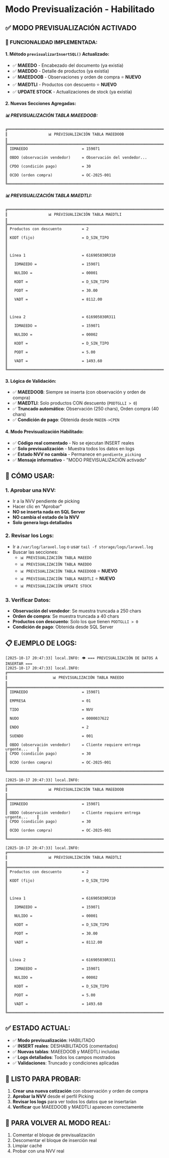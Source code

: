 # Modo Previsualización - Habilitado

## ✅ **MODO PREVISUALIZACIÓN ACTIVADO**

### **🎯 FUNCIONALIDAD IMPLEMENTADA:**

#### **1. Método `previsualizarInsertSQL()` Actualizado:**
- ✅ **MAEEDO** - Encabezado del documento (ya existía)
- ✅ **MAEDDO** - Detalle de productos (ya existía)
- ✅ **MAEEDOOB** - Observaciones y orden de compra ⭐ **NUEVO**
- ✅ **MAEDTLI** - Productos con descuento ⭐ **NUEVO**
- ✅ **UPDATE STOCK** - Actualizaciones de stock (ya existía)

#### **2. Nuevas Secciones Agregadas:**

##### **📊 PREVISUALIZACIÓN TABLA MAEEDOOB:**
```
╔══════════════════════════════════════════════════════════════════════════╗
║                  📊 PREVISUALIZACIÓN TABLA MAEEDOOB                       ║
╠══════════════════════════════════════════════════════════════════════════╣
║ IDMAEEDO                        = 159071                                 ║
║ OBDO (observación vendedor)     = Observación del vendedor...            ║
║ CPDO (condición pago)           = 30                                     ║
║ OCDO (orden compra)             = OC-2025-001                            ║
╚══════════════════════════════════════════════════════════════════════════╝
```

##### **📊 PREVISUALIZACIÓN TABLA MAEDTLI:**
```
╔══════════════════════════════════════════════════════════════════════════╗
║                  📊 PREVISUALIZACIÓN TABLA MAEDTLI                       ║
╠══════════════════════════════════════════════════════════════════════════╣
║ Productos con descuento         = 2                                     ║
║ KODT (fijo)                     = D_SIN_TIPO                              ║
║                                                                          ║
║ Línea 1                         = 616905030R310                          ║
║   IDMAEEDO =                    = 159071                                 ║
║   NULIDO =                      = 00001                                  ║
║   KODT =                        = D_SIN_TIPO                             ║
║   PODT =                        = 30.00                                  ║
║   VADT =                        = 8112.00                                ║
║                                                                          ║
║ Línea 2                         = 616905030R311                          ║
║   IDMAEEDO =                    = 159071                                 ║
║   NULIDO =                      = 00002                                  ║
║   KODT =                        = D_SIN_TIPO                             ║
║   PODT =                        = 5.00                                   ║
║   VADT =                        = 1493.60                                ║
╚══════════════════════════════════════════════════════════════════════════╝
```

#### **3. Lógica de Validación:**
- ✅ **MAEEDOOB**: Siempre se inserta (con observación y orden de compra)
- ✅ **MAEDTLI**: Solo productos CON descuento (`PODTGLLI > 0`)
- ✅ **Truncado automático**: Observación (250 chars), Orden compra (40 chars)
- ✅ **Condición de pago**: Obtenida desde `MAEEN->CPEN`

#### **4. Modo Previsualización Habilitado:**
- ✅ **Código real comentado** - No se ejecutan INSERT reales
- ✅ **Solo previsualización** - Muestra todos los datos en logs
- ✅ **Estado NVV no cambia** - Permanece en `pendiente_picking`
- ✅ **Mensaje informativo** - "MODO PREVISUALIZACIÓN activado"

## 🔧 **CÓMO USAR:**

### **1. Aprobar una NVV:**
- Ir a la NVV pendiente de picking
- Hacer clic en "Aprobar" 
- **NO se inserta nada en SQL Server**
- **NO cambia el estado de la NVV**
- **Solo genera logs detallados**

### **2. Revisar los Logs:**
- Ir a `/var/log/laravel.log` o usar `tail -f storage/logs/laravel.log`
- Buscar las secciones:
  - `📊 PREVISUALIZACIÓN TABLA MAEEDO`
  - `📊 PREVISUALIZACIÓN TABLA MAEDDO`
  - `📊 PREVISUALIZACIÓN TABLA MAEEDOOB` ⭐ **NUEVO**
  - `📊 PREVISUALIZACIÓN TABLA MAEDTLI` ⭐ **NUEVO**
  - `📊 PREVISUALIZACIÓN UPDATE STOCK`

### **3. Verificar Datos:**
- **Observación del vendedor**: Se muestra truncada a 250 chars
- **Orden de compra**: Se muestra truncada a 40 chars
- **Productos con descuento**: Solo los que tienen `PODTGLLI > 0`
- **Condición de pago**: Obtenida desde SQL Server

## 📋 **EJEMPLO DE LOGS:**

```
[2025-10-17 20:47:33] local.INFO: 👁️ === PREVISUALIZACIÓN DE DATOS A INSERTAR ===
[2025-10-17 20:47:33] local.INFO: 
╔══════════════════════════════════════════════════════════════════════════╗
║                    📊 PREVISUALIZACIÓN TABLA MAEEDO                      ║
╠══════════════════════════════════════════════════════════════════════════╣
║ IDMAEEDO                        = 159071                                 ║
║ EMPRESA                         = 01                                      ║
║ TIDO                            = NVV                                     ║
║ NUDO                            = 0000037622                              ║
║ ENDO                            = 2                                       ║
║ SUENDO                          = 001                                     ║
║ OBDO (observación vendedor)     = Cliente requiere entrega urgente...    ║
║ CPDO (condición pago)           = 30                                     ║
║ OCDO (orden compra)             = OC-2025-001                            ║
╚══════════════════════════════════════════════════════════════════════════╝

[2025-10-17 20:47:33] local.INFO: 
╔══════════════════════════════════════════════════════════════════════════╗
║                  📊 PREVISUALIZACIÓN TABLA MAEEDOOB                       ║
╠══════════════════════════════════════════════════════════════════════════╣
║ IDMAEEDO                        = 159071                                 ║
║ OBDO (observación vendedor)     = Cliente requiere entrega urgente...    ║
║ CPDO (condición pago)           = 30                                     ║
║ OCDO (orden compra)             = OC-2025-001                            ║
╚══════════════════════════════════════════════════════════════════════════╝

[2025-10-17 20:47:33] local.INFO: 
╔══════════════════════════════════════════════════════════════════════════╗
║                  📊 PREVISUALIZACIÓN TABLA MAEDTLI                       ║
╠══════════════════════════════════════════════════════════════════════════╣
║ Productos con descuento         = 2                                     ║
║ KODT (fijo)                     = D_SIN_TIPO                              ║
║                                                                          ║
║ Línea 1                         = 616905030R310                          ║
║   IDMAEEDO =                    = 159071                                 ║
║   NULIDO =                      = 00001                                  ║
║   KODT =                        = D_SIN_TIPO                             ║
║   PODT =                        = 30.00                                  ║
║   VADT =                        = 8112.00                                ║
║                                                                          ║
║ Línea 2                         = 616905030R311                          ║
║   IDMAEEDO =                    = 159071                                 ║
║   NULIDO =                      = 00002                                  ║
║   KODT =                        = D_SIN_TIPO                             ║
║   PODT =                        = 5.00                                   ║
║   VADT =                        = 1493.60                                ║
╚══════════════════════════════════════════════════════════════════════════╝
```

## ✅ **ESTADO ACTUAL:**

- ✅ **Modo previsualización**: HABILITADO
- ✅ **INSERT reales**: DESHABILITADOS (comentados)
- ✅ **Nuevas tablas**: MAEEDOOB y MAEDTLI incluidas
- ✅ **Logs detallados**: Todos los campos mostrados
- ✅ **Validaciones**: Truncado y condiciones aplicadas

## 🚀 **LISTO PARA PROBAR:**

1. **Crear una nueva cotización** con observación y orden de compra
2. **Aprobar la NVV** desde el perfil Picking
3. **Revisar los logs** para ver todos los datos que se insertarían
4. **Verificar** que MAEEDOOB y MAEDTLI aparecen correctamente

## 🔄 **PARA VOLVER AL MODO REAL:**

1. Comentar el bloque de previsualización
2. Descomentar el bloque de inserción real
3. Limpiar caché
4. Probar con una NVV real



